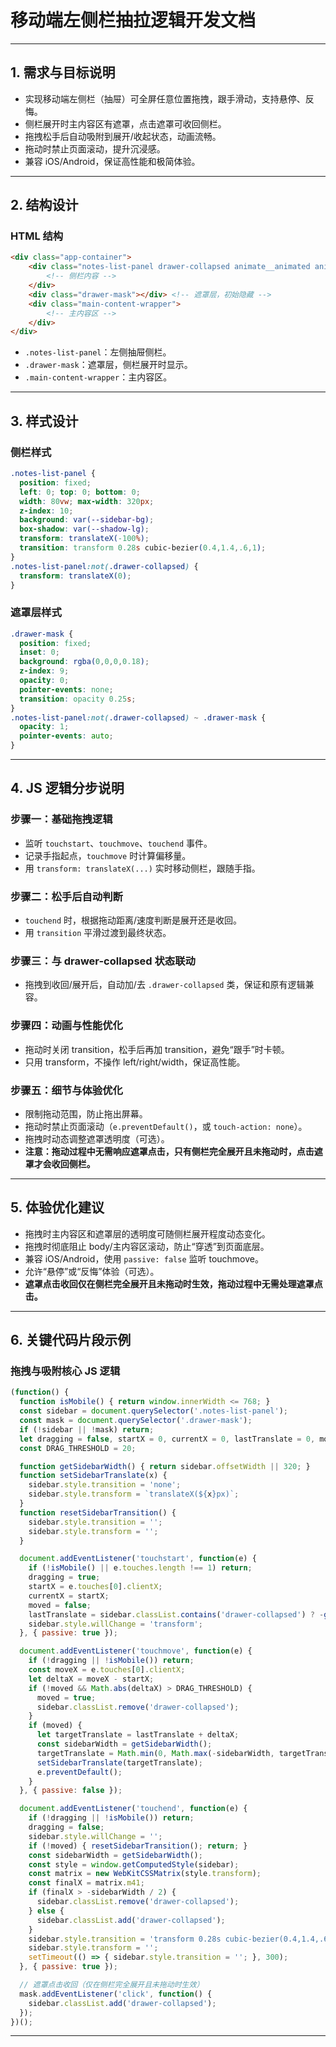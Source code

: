 # 移动端左侧栏抽拉逻辑开发文档

---

## 1. 需求与目标说明

- 实现移动端左侧栏（抽屉）可全屏任意位置拖拽，跟手滑动，支持悬停、反悔。
- 侧栏展开时主内容区有遮罩，点击遮罩可收回侧栏。
- 拖拽松手后自动吸附到展开/收起状态，动画流畅。
- 拖动时禁止页面滚动，提升沉浸感。
- 兼容 iOS/Android，保证高性能和极简体验。

---

## 2. 结构设计

### HTML 结构

```html
<div class="app-container">
    <div class="notes-list-panel drawer-collapsed animate__animated animate__fadeInLeft">
        <!-- 侧栏内容 -->
    </div>
    <div class="drawer-mask"></div> <!-- 遮罩层，初始隐藏 -->
    <div class="main-content-wrapper">
        <!-- 主内容区 -->
    </div>
</div>
```

- `.notes-list-panel`：左侧抽屉侧栏。
- `.drawer-mask`：遮罩层，侧栏展开时显示。
- `.main-content-wrapper`：主内容区。

---

## 3. 样式设计

### 侧栏样式

```css
.notes-list-panel {
  position: fixed;
  left: 0; top: 0; bottom: 0;
  width: 80vw; max-width: 320px;
  z-index: 10;
  background: var(--sidebar-bg);
  box-shadow: var(--shadow-lg);
  transform: translateX(-100%);
  transition: transform 0.28s cubic-bezier(0.4,1.4,.6,1);
}
.notes-list-panel:not(.drawer-collapsed) {
  transform: translateX(0);
}
```

### 遮罩层样式

```css
.drawer-mask {
  position: fixed;
  inset: 0;
  background: rgba(0,0,0,0.18);
  z-index: 9;
  opacity: 0;
  pointer-events: none;
  transition: opacity 0.25s;
}
.notes-list-panel:not(.drawer-collapsed) ~ .drawer-mask {
  opacity: 1;
  pointer-events: auto;
}
```

---

## 4. JS 逻辑分步说明

### 步骤一：基础拖拽逻辑
- 监听 `touchstart`、`touchmove`、`touchend` 事件。
- 记录手指起点，`touchmove` 时计算偏移量。
- 用 `transform: translateX(...)` 实时移动侧栏，跟随手指。

### 步骤二：松手后自动判断
- `touchend` 时，根据拖动距离/速度判断是展开还是收回。
- 用 `transition` 平滑过渡到最终状态。

### 步骤三：与 drawer-collapsed 状态联动
- 拖拽到收回/展开后，自动加/去 `.drawer-collapsed` 类，保证和原有逻辑兼容。

### 步骤四：动画与性能优化
- 拖动时关闭 transition，松手后再加 transition，避免“跟手”时卡顿。
- 只用 transform，不操作 left/right/width，保证高性能。

### 步骤五：细节与体验优化
- 限制拖动范围，防止拖出屏幕。
- 拖动时禁止页面滚动（`e.preventDefault()`，或 `touch-action: none`）。
- 拖拽时动态调整遮罩透明度（可选）。
- **注意：拖动过程中无需响应遮罩点击，只有侧栏完全展开且未拖动时，点击遮罩才会收回侧栏。**

---

## 5. 体验优化建议
- 拖拽时主内容区和遮罩层的透明度可随侧栏展开程度动态变化。
- 拖拽时彻底阻止 body/主内容区滚动，防止“穿透”到页面底层。
- 兼容 iOS/Android，使用 `passive: false` 监听 touchmove。
- 允许“悬停”或“反悔”体验（可选）。
- **遮罩点击收回仅在侧栏完全展开且未拖动时生效，拖动过程中无需处理遮罩点击。**

---

## 6. 关键代码片段示例

### 拖拽与吸附核心 JS 逻辑

```js
(function() {
  function isMobile() { return window.innerWidth <= 768; }
  const sidebar = document.querySelector('.notes-list-panel');
  const mask = document.querySelector('.drawer-mask');
  if (!sidebar || !mask) return;
  let dragging = false, startX = 0, currentX = 0, lastTranslate = 0, moved = false;
  const DRAG_THRESHOLD = 20;

  function getSidebarWidth() { return sidebar.offsetWidth || 320; }
  function setSidebarTranslate(x) {
    sidebar.style.transition = 'none';
    sidebar.style.transform = `translateX(${x}px)`;
  }
  function resetSidebarTransition() {
    sidebar.style.transition = '';
    sidebar.style.transform = '';
  }

  document.addEventListener('touchstart', function(e) {
    if (!isMobile() || e.touches.length !== 1) return;
    dragging = true;
    startX = e.touches[0].clientX;
    currentX = startX;
    moved = false;
    lastTranslate = sidebar.classList.contains('drawer-collapsed') ? -getSidebarWidth() : 0;
    sidebar.style.willChange = 'transform';
  }, { passive: true });

  document.addEventListener('touchmove', function(e) {
    if (!dragging || !isMobile()) return;
    const moveX = e.touches[0].clientX;
    let deltaX = moveX - startX;
    if (!moved && Math.abs(deltaX) > DRAG_THRESHOLD) {
      moved = true;
      sidebar.classList.remove('drawer-collapsed');
    }
    if (moved) {
      let targetTranslate = lastTranslate + deltaX;
      const sidebarWidth = getSidebarWidth();
      targetTranslate = Math.min(0, Math.max(-sidebarWidth, targetTranslate));
      setSidebarTranslate(targetTranslate);
      e.preventDefault();
    }
  }, { passive: false });

  document.addEventListener('touchend', function(e) {
    if (!dragging || !isMobile()) return;
    dragging = false;
    sidebar.style.willChange = '';
    if (!moved) { resetSidebarTransition(); return; }
    const sidebarWidth = getSidebarWidth();
    const style = window.getComputedStyle(sidebar);
    const matrix = new WebKitCSSMatrix(style.transform);
    const finalX = matrix.m41;
    if (finalX > -sidebarWidth / 2) {
      sidebar.classList.remove('drawer-collapsed');
    } else {
      sidebar.classList.add('drawer-collapsed');
    }
    sidebar.style.transition = 'transform 0.28s cubic-bezier(0.4,1.4,.6,1)';
    sidebar.style.transform = '';
    setTimeout(() => { sidebar.style.transition = ''; }, 300);
  }, { passive: true });

  // 遮罩点击收回（仅在侧栏完全展开且未拖动时生效）
  mask.addEventListener('click', function() {
    sidebar.classList.add('drawer-collapsed');
  });
})();
```

--- 